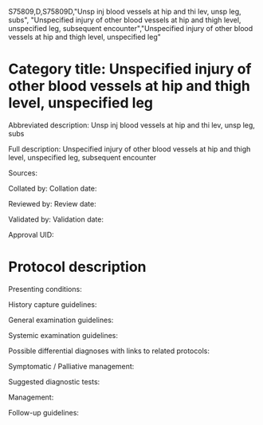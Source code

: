 S75809,D,S75809D,"Unsp inj blood vessels at hip and thi lev, unsp leg, subs", "Unspecified injury of other blood vessels at hip and thigh level, unspecified leg, subsequent encounter","Unspecified injury of other blood vessels at hip and thigh level, unspecified leg"
# Category title: Unspecified injury of other blood vessels at hip and thigh level, unspecified leg

Abbreviated description: Unsp inj blood vessels at hip and thi lev, unsp leg, subs

Full description: Unspecified injury of other blood vessels at hip and thigh level, unspecified leg, subsequent encounter

Sources:

Collated by:
Collation date:

Reviewed by:
Review date:

Validated by:
Validation date:

Approval UID:

# Protocol description

Presenting conditions:

History capture guidelines:

General examination guidelines:

Systemic examination guidelines:

Possible differential diagnoses with links to related protocols:

Symptomatic / Palliative management:

Suggested diagnostic tests:

Management:

Follow-up guidelines:
